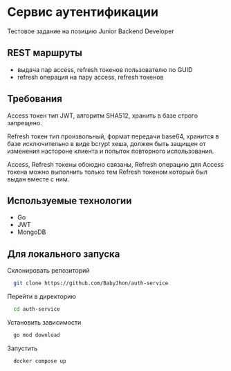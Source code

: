 # Сервис аутентификации

Тестовое задание на позицию Junior Backend Developer

## REST маршруты

- выдача пар access, refresh токенов пользователю по GUID
- refresh операция на пару access, refresh токенов

## Требования

Access токен тип JWT, алгоритм SHA512, хранить в базе строго запрещено.

Refresh токен тип произвольный, формат передачи base64, хранится в базе исключительно в виде bcrypt хеша, должен быть защищен от изменения настороне клиента и попыток повторного использования.

Access, Refresh токены обоюдно связаны, Refresh операцию для Access токена можно выполнить только тем Refresh токеном который был выдан вместе с ним.

## Используемые технологии
- Go
- JWT
- MongoDB

## Для локального запуска

Склонировать репозиторий

```bash
  git clone https://github.com/BabyJhon/auth-service
```

Перейти в директорию

```bash
  cd auth-service
```

Установить зависимости

```bash
  go mod download
```

Запустить

```bash
  docker compose up
```
